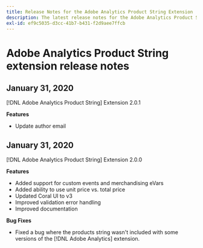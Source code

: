```yaml
---
title: Release Notes for the Adobe Analytics Product String Extension
description: The latest release notes for the Adobe Analytics Product String extension in Adobe Experience Platform Launch.
exl-id: ef9c5035-d3cc-41b7-b431-f2d9aee7ffcb
---
```

# Adobe Analytics Product String extension release notes

## January 31, 2020

[!DNL Adobe Analytics Product String] Extension 2.0.1

**Features**

* Update author email

## January 31, 2020

[!DNL Adobe Analytics Product String] Extension 2.0.0

**Features**

* Added support for custom events and merchandising eVars
* Added ability to use unit price vs. total price
* Updated Coral UI to v3
* Improved validation error handling
* Improved documentation

**Bug Fixes**

* Fixed a bug where the products string wasn't included with some versions of the [!DNL Adobe Analytics] extension.
